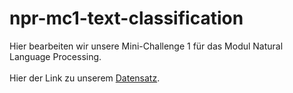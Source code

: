 # npr-mc1-text-classification

Hier bearbeiten wir unsere Mini-Challenge 1 für das Modul Natural Language Processing.<br><br>
Hier der Link zu unserem [Datensatz](https://www.kaggle.com/competitions/nlp-getting-started).<br><br>